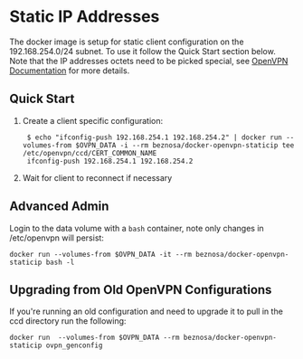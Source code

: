 # Static IP Addresses

The docker image is setup for static client configuration on the 192.168.254.0/24 subnet.  To use it follow the Quick Start section below.  Note that the IP addresses octets need to be picked special, see [OpenVPN Documentation](https://openvpn.net/index.php/open-source/documentation/howto.html#policy) for more details.

## Quick Start

1. Create a client specific configuration:

        $ echo "ifconfig-push 192.168.254.1 192.168.254.2" | docker run --volumes-from $OVPN_DATA -i --rm beznosa/docker-openvpn-staticip tee /etc/openvpn/ccd/CERT_COMMON_NAME
        ifconfig-push 192.168.254.1 192.168.254.2

2. Wait for client to reconnect if necessary

## Advanced Admin

Login to the data volume with a `bash` container, note only changes in /etc/openvpn will persist:

    docker run --volumes-from $OVPN_DATA -it --rm beznosa/docker-openvpn-staticip bash -l

## Upgrading from Old OpenVPN Configurations

If you're running an old configuration and need to upgrade it to pull in the ccd directory run the following:

    docker run  --volumes-from $OVPN_DATA --rm beznosa/docker-openvpn-staticip ovpn_genconfig

